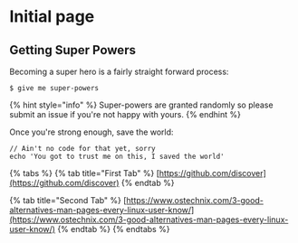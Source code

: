 # Initial page

## Getting Super Powers

Becoming a super hero is a fairly straight forward process:

```
$ give me super-powers
```

{% hint style="info" %}
 Super-powers are granted randomly so please submit an issue if you're not happy with yours.
{% endhint %}

Once you're strong enough, save the world:

```
// Ain't no code for that yet, sorry
echo 'You got to trust me on this, I saved the world'
```

{% tabs %}
{% tab title="First Tab" %}
[https://github.com/discover](https://github.com/discover)
{% endtab %}

{% tab title="Second Tab" %}
[https://www.ostechnix.com/3-good-alternatives-man-pages-every-linux-user-know/](https://www.ostechnix.com/3-good-alternatives-man-pages-every-linux-user-know/)
{% endtab %}
{% endtabs %}

